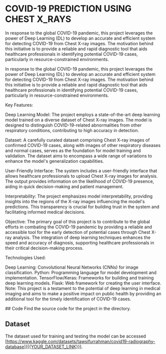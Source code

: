 

<!DOCTYPE html>
<html lang="en">
<head>
    <meta charset="UTF-8">
    <meta name="viewport" content="width=device-width, initial-scale=1.0">
</head>
<body>
    <h1>COVID-19 PREDICTION USING CHEST X_RAYS</h1>
<p>In response to the global COVID-19 pandemic, this project leverages the power of Deep Learning (DL) to develop an accurate and efficient system for detecting COVID-19 from Chest X-ray images. The motivation behind this initiative is to provide a reliable and rapid diagnostic tool that aids healthcare professionals in identifying potential COVID-19 cases, particularly in resource-constrained environments.</p>
<p>
    In response to the global COVID-19 pandemic, this project leverages the power of Deep Learning (DL) to develop an accurate and efficient system for detecting COVID-19 from Chest X-ray images. The motivation behind this initiative is to provide a reliable and rapid diagnostic tool that aids healthcare professionals in identifying potential COVID-19 cases, particularly in resource-constrained environments.

Key Features:

Deep Learning Model: The project employs a state-of-the-art deep learning model trained on a diverse dataset of Chest X-ray images. The model is designed to distinguish COVID-19-related abnormalities from other respiratory conditions, contributing to high accuracy in detection.

Dataset: A carefully curated dataset comprising Chest X-ray images of confirmed COVID-19 cases, along with images of other respiratory diseases and normal cases, serves as the foundation for model training and validation. The dataset aims to encompass a wide range of variations to enhance the model's generalization capabilities.

User-Friendly Interface: The system includes a user-friendly interface that allows healthcare professionals to upload Chest X-ray images for analysis. The output provides information on the likelihood of COVID-19 presence, aiding in quick decision-making and patient management.

Interpretability: The project emphasizes model interpretability, providing insights into the regions of the X-ray images influencing the model's predictions. This transparency is crucial for building trust in the system and facilitating informed medical decisions.

Objective:
The primary goal of this project is to contribute to the global efforts in combating the COVID-19 pandemic by providing a reliable and accessible tool for the early detection of potential cases through Chest X-ray analysis. The integration of deep learning techniques enhances the speed and accuracy of diagnosis, supporting healthcare professionals in their critical decision-making process.

Technologies Used:

Deep Learning: Convolutional Neural Networks (CNNs) for image classification.
Python: Programming language for model development and implementation.
TensorFlow/Keras: Frameworks for building and training deep learning models.
Flask: Web framework for creating the user interface.
Note: This project is a testament to the potential of deep learning in medical imaging and aims to make a positive impact on public health by providing an additional tool for the timely identification of COVID-19 cases.
</p>
## Code
Find the source code for the project in the directory.

## Dataset
The dataset used for training and testing the model can be accessed [https://www.kaggle.com/datasets/tawsifurrahman/covid19-radiography-database]({{YOUR_DATASET_LINK}}).

</body>
